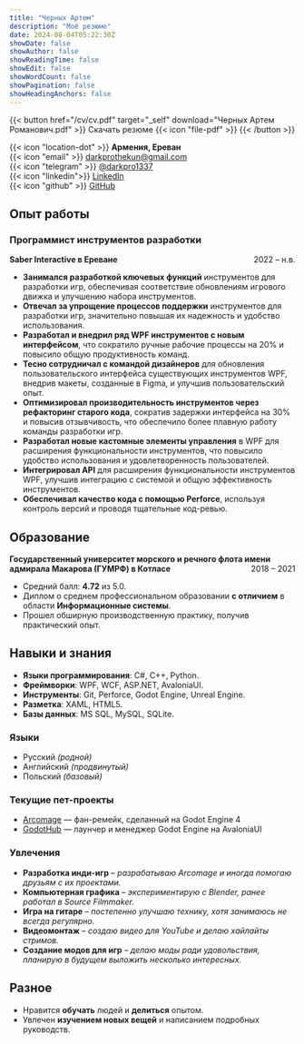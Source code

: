 ```yaml
---
title: "Черных Артем"
description: "Моё резюме"
date: 2024-08-04T05:22:30Z
showDate: false
showAuthor: false
showReadingTime: false
showEdit: false
showWordCount: false
showPagination: false
showHeadingAnchors: false
---
```


{{< button href="/cv/cv.pdf" target="_self" download="Черных Артем Романович.pdf" >}}
Скачать резюме {{< icon "file-pdf" >}} 
{{< /button >}}

{{< icon "location-dot" >}} **Армения, Ереван**  
{{< icon "email" >}} [darkprothekun@gmail.com](mailto:darkprothekun@gmail.com)  
{{< icon "telegram" >}} [@darkpro1337](https://t.me/darkpro1337)  
{{< icon "linkedin">}} [LinkedIn](https://www.linkedin.com/in/darkpro1337)  
{{< icon "github" >}} [GitHub](https://github.com/DarkPro1337)  

## Опыт работы

### Программист инструментов разработки
**Saber Interactive в Ереване** <span style="float: right;">2022 – н.в.</span>
- **Занимался разработкой ключевых функций** инструментов для разработки игр, обеспечивая соответствие обновлениям игрового движка и улучшению набора инструментов.
- **Отвечал за упрощение процессов поддержки** инструментов для разработки игр, значительно повышая их надежность и удобство использования.
- **Разработал и внедрил ряд WPF инструментов с новым интерфейсом**, что сократило ручные рабочие процессы на 20% и повысило общую продуктивность команд.
- **Тесно сотрудничал с командой дизайнеров** для обновления пользовательского интерфейса существующих инструментов WPF, внедрив макеты, созданные в Figma, и улучшив пользовательский опыт.
- **Оптимизировал производительность инструментов через рефакторинг старого кода**, сократив задержки интерфейса на 30% и повысив отзывчивость, что обеспечило более плавную работу команды разработки игр.
- **Разработал новые кастомные элементы управления** в WPF для расширения функциональности инструментов, что повысило удобство использования и удовлетворенность пользователей.
- **Интегрировал API** для расширения функциональности инструментов WPF, улучшив интеграцию с системой и общую эффективность инструментов.
- **Обеспечивал качество кода с помощью Perforce**, используя контроль версий и проводя тщательные код-ревью.

## Образование

**Государственный университет морского и речного флота имени адмирала Макарова (ГУМРФ) в Котласе** <span style="float: right;">2018 – 2021</span>
- Средний балл: **4.72** из 5.0.
- Диплом о среднем профессиональном образовании **с отличием** в области **Информационные системы**.
- Прошел обширную производственную практику, получив практический опыт.

## Навыки и знания

* **Языки программирования**: C#, C++, Python.
* **Фреймворки**: WPF, WCF, ASP.NET, AvaloniaUI.
* **Инструменты**: Git, Perforce, Godot Engine, Unreal Engine.
* **Разметка**: XAML, HTML5.
* **Базы данных**: MS SQL, MySQL, SQLite.

### Языки
* Русский *(родной)*
* Английский *(продвинутый)*
* Польский *(базовый)*

### Текущие пет-проекты
* [Arcomage](https://github.com/DarkPro1337/arcomage) — фан-ремейк, сделанный на Godot Engine 4
* [GodotHub](https://github.com/DarkPro1337/GodotHub) — лаунчер и менеджер Godot Engine на AvaloniaUI

### Увлечения
- **Разработка инди-игр** – *разрабатываю Arcomage и иногда помогаю друзьям с их проектами.*
- **Компьютерная графика** – *экспериментирую с Blender, ранее работал в Source Filmmaker.*
- **Игра на гитаре** – *постепенно улучшаю технику, хотя занимаюсь не всегда регулярно.*
- **Видеомонтаж** – *создаю видео для YouTube и делаю хайлайты стримов.*
- **Создание модов для игр** – *делаю моды ради удовольствия, планирую в будущем выложить несколько интересных.*

## Разное

- Нравится **обучать** людей и **делиться** опытом.
- Увлечен **изучением новых вещей** и написанием подробных руководств.